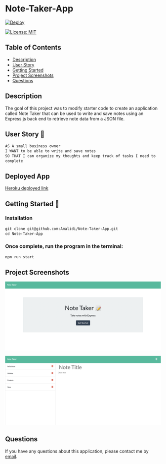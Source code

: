 # Note-Taker-App

[![Deploy](https://www.herokucdn.com/deploy/button.svg)](https://note-taking-app-heroku.herokuapp.com/)

[![License: MIT](https://img.shields.io/badge/License-MIT-yellow.svg)](https://opensource.org/licenses/MIT)

## Table of Contents

- [Description](#description)
- [User Story](#user-story-🧍)
- [Getting Started](#getting-started-🚀)
- [Project Screenshots](#project-screenshots)
- [Questions](#questions)

## Description

The goal of this project was to modify starter code to create an application called Note Taker that can be used to write and save notes using an Express.js back end to retrieve note data from a JSON file.

## User Story 🧍

```
AS A small business owner
I WANT to be able to write and save notes
SO THAT I can organize my thoughts and keep track of tasks I need to complete

```

## Deployed App

[Heroku deployed link](https://note-taking-app-heroku.herokuapp.com/)

## Getting Started 🚀

### Installation

```
git clone git@github.com:Amalidi/Note-Taker-App.git
cd Note-Taker-App
```

### Once complete, run the program in the terminal:

```
npm run start
```

## Project Screenshots

![Image of the project](./public/assets/Images/homepage.png)

![Image of the project](./public/assets/Images/notespage.png)

## Questions

If you have any questions about this application, please contact me by [email](mailto:A.idi12@outlook.com).
